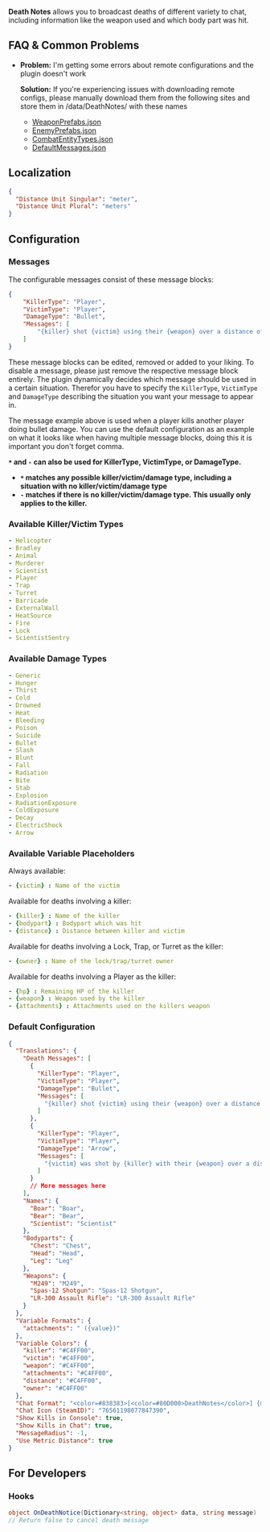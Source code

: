 **Death Notes** allows you to broadcast deaths of different variety to chat, including information like the weapon used and which body part was hit.

## FAQ & Common Problems

- **Problem:** I'm getting some errors about remote configurations and the plugin doesn't work  
    
  **Solution:** If you're experiencing issues with downloading remote configs, please manually download them from the following sites and store them in /data/DeathNotes/ with these names

  - [WeaponPrefabs.json](https//files.laserhydra.com/config/DeathNotes/WeaponPrefabs)
  - [EnemyPrefabs.json](https://files.laserhydra.com/config/DeathNotes/EnemyPrefabs)
  - [CombatEntityTypes.json](https://files.laserhydra.com/config/DeathNotes/CombatEntityTypes)
  - [DefaultMessages.json](https://files.laserhydra.com/config/DeathNotes/DefaultMessages)

## Localization

```json
{
  "Distance Unit Singular": "meter",
  "Distance Unit Plural": "meters"
}
```

## Configuration

### Messages

The configurable messages consist of these message blocks:

```json
{
    "KillerType": "Player",
    "VictimType": "Player",
    "DamageType": "Bullet",
    "Messages": [
        "{killer} shot {victim} using their {weapon} over a distance of {distance}."
    ]
}
```

These message blocks can be edited, removed or added to your liking.
To disable a message, please just remove the respective message block entirely.
The plugin dynamically decides which message should be used in a certain situation.
Therefor you have to specify the `KillerType`, `VictimType` and `DamageType` describing the situation you want your message to appear in.

The message example above is used when a player kills another player doing bullet damage.
You can use the default configuration as an example on what it looks like when having multiple message blocks, doing this it is important you don't forget comma.

**`*` and `-` can also be used for KillerType, VictimType, or DamageType.**  
- **`*` matches any possible killer/victim/damage type, including a situation with no killer/victim/damage type**
- **`-` matches if there is no killer/victim/damage type. This usually only applies to the killer.**

### Available Killer/Victim Types

```yaml
- Helicopter
- Bradley
- Animal
- Murderer
- Scientist
- Player
- Trap
- Turret
- Barricade
- ExternalWall
- HeatSource
- Fire
- Lock
- ScientistSentry
```

### Available Damage Types

```yaml
- Generic 
- Hunger
- Thirst
- Cold
- Drowned
- Heat
- Bleeding
- Poison
- Suicide
- Bullet
- Slash
- Blunt
- Fall
- Radiation
- Bite
- Stab
- Explosion
- RadiationExposure
- ColdExposure
- Decay
- ElectricShock
- Arrow
```

### Available Variable Placeholders

Always available:
```yaml
- {victim} : Name of the victim
```

Available for deaths involving a killer:
```yaml
- {killer} : Name of the killer
- {bodypart} : Bodypart which was hit
- {distance} : Distance between killer and victim
```

Available for deaths involving a Lock, Trap, or Turret as the killer:
```yaml
- {owner} : Name of the lock/trap/turret owner
```

Available for deaths involving a Player as the killer:
```yaml
- {hp} : Remaining HP of the killer
- {weapon} : Weapon used by the killer
- {attachments} : Attachments used on the killers weapon
```

### Default Configuration

```json
{
  "Translations": {
    "Death Messages": [
      {
        "KillerType": "Player",
        "VictimType": "Player",
        "DamageType": "Bullet",
        "Messages": [
          "{killer} shot {victim} using their {weapon} over a distance of {distance}."
        ]
      },
      {
        "KillerType": "Player",
        "VictimType": "Player",
        "DamageType": "Arrow",
        "Messages": [
          "{victim} was shot by {killer} with their {weapon} over a distance of {distance}."
        ]
      }
      // More messages here
    ],
    "Names": {
      "Boar": "Boar",
      "Bear": "Bear",
      "Scientist": "Scientist"
    },
    "Bodyparts": {
      "Chest": "Chest",
      "Head": "Head",
      "Leg": "Leg"
    },
    "Weapons": {
      "M249": "M249",
      "Spas-12 Shotgun": "Spas-12 Shotgun",
      "LR-300 Assault Rifle": "LR-300 Assault Rifle"
    }
  },
  "Variable Formats": {
    "attachments": " ({value})"
  },
  "Variable Colors": {
    "killer": "#C4FF00",
    "victim": "#C4FF00",
    "weapon": "#C4FF00",
    "attachments": "#C4FF00",
    "distance": "#C4FF00",
    "owner": "#C4FF00"
  },
  "Chat Format": "<color=#838383>[<color=#80D000>DeathNotes</color>] {message}</color>",
  "Chat Icon (SteamID)": "76561198077847390",
  "Show Kills in Console": true,
  "Show Kills in Chat": true,
  "MessageRadius": -1,
  "Use Metric Distance": true
}
```

## For Developers

### Hooks

```csharp
object OnDeathNotice(Dictionary<string, object> data, string message)
// Return false to cancel death message
```